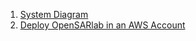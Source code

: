 1. [System Diagram](assets/system_diagrams/OpenSARlab_system_diagram_June_2021.png)
1. [Deploy OpenSARlab in an AWS Account](dev-guide/deploy_OpenSARlab.md)
